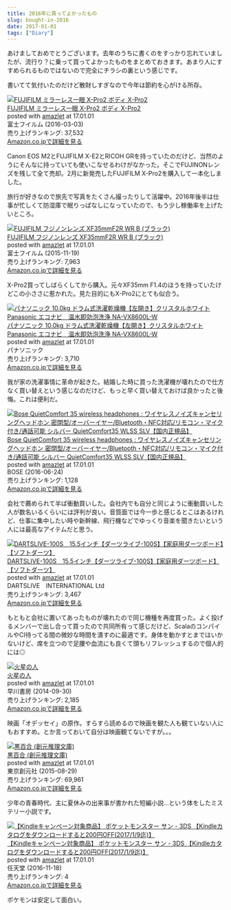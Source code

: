 ```yaml
---
title: 2016年に買ってよかったもの
slug: bought-in-2016
date: 2017-01-01
tags: ["Diary"]
---
```


あけましておめでとうございます。去年のうちに書くのをすっかり忘れていましたが、流行り？に乗って買ってよかったものをまとめておきます。あまり人にすすめられるものではないので完全にチラシの裏という感じです。

書いてて気付いたのだけど散財しすぎなので今年は節約を心がける所存。

<div class="amazlet-box"><div class="amazlet-image"><a href="http://www.amazon.co.jp/exec/obidos/ASIN/B01AN86G06/dakatsuka-22/ref=nosim/" name="amazletlink" target="_blank"><img src="https://images-fe.ssl-images-amazon.com/images/I/41GLWxPBTKL._SL160_.jpg" alt="FUJIFILM ミラーレス一眼 X-Pro2 ボディ X-Pro2" /></a></div><div class="amazlet-info"><div class="amazlet-name"><a href="http://www.amazon.co.jp/exec/obidos/ASIN/B01AN86G06/dakatsuka-22/ref=nosim/" name="amazletlink" target="_blank">FUJIFILM ミラーレス一眼 X-Pro2 ボディ X-Pro2</a><div class="amazlet-powered-date">posted with <a href="http://www.amazlet.com/" title="amazlet" target="_blank">amazlet</a> at 17.01.01</div></div><div class="amazlet-detail">富士フイルム (2016-03-03)<br />売り上げランキング: 37,532<br /></div><div class="amazlet-sub-info"><div class="amazlet-link"><a href="http://www.amazon.co.jp/exec/obidos/ASIN/B01AN86G06/dakatsuka-22/ref=nosim/" name="amazletlink" target="_blank">Amazon.co.jpで詳細を見る</a></div></div></div><div class="amazlet-footer"></div></div>

Canon EOS M2とFUJIFILM X-E2とRICOH GRを持っていたのだけど、当然のようにそんなに持っていても使いこなせるわけがなかった。そこでFUJINONレンズを残して全て売却。2月に新発売したFUJIFILM X-Pro2を購入して一本化しました。

旅行が好きなので旅先で写真をたくさん撮ったりして活躍中。2016年後半は仕事が忙しくて防湿庫で眠りっぱなしになっていたので、もう少し稼働率を上げたいところ。

<div class="amazlet-box"><div class="amazlet-image"><a href="http://www.amazon.co.jp/exec/obidos/ASIN/B016XNJ2JM/dakatsuka-22/ref=nosim/" name="amazletlink" target="_blank"><img src="https://images-fe.ssl-images-amazon.com/images/I/41yUcE044ZL._SL160_.jpg" alt="FUJIFILM フジノンレンズ XF35mmF2R WR B (ブラック)" /></a></div><div class="amazlet-info"><div class="amazlet-name"><a href="http://www.amazon.co.jp/exec/obidos/ASIN/B016XNJ2JM/dakatsuka-22/ref=nosim/" name="amazletlink" target="_blank">FUJIFILM フジノンレンズ XF35mmF2R WR B (ブラック)</a><div class="amazlet-powered-date">posted with <a href="http://www.amazlet.com/" title="amazlet" target="_blank">amazlet</a> at 17.01.01</div></div><div class="amazlet-detail">富士フイルム (2015-11-19)<br />売り上げランキング: 7,963<br /></div><div class="amazlet-sub-info"><div class="amazlet-link"><a href="http://www.amazon.co.jp/exec/obidos/ASIN/B016XNJ2JM/dakatsuka-22/ref=nosim/" name="amazletlink" target="_blank">Amazon.co.jpで詳細を見る</a></div></div></div><div class="amazlet-footer"></div></div>

X-Pro2買ってしばらくしてから購入。元々XF35mm F1.4のほうを持っていたけどこの小ささに惹かれた。見た目的にもX-Pro2にとても似合う。

<div class="amazlet-box"><div class="amazlet-image"><a href="http://www.amazon.co.jp/exec/obidos/ASIN/B014GNPYPM/dakatsuka-22/ref=nosim/" name="amazletlink" target="_blank"><img src="https://images-fe.ssl-images-amazon.com/images/I/51H1sRpOZwL._SL160_.jpg" alt="パナソニック 10.0kg ドラム式洗濯乾燥機【左開き】クリスタルホワイトPanasonic エコナビ　温水即効泡洗浄 NA-VX8600L-W" /></a></div><div class="amazlet-info"><div class="amazlet-name"><a href="http://www.amazon.co.jp/exec/obidos/ASIN/B014GNPYPM/dakatsuka-22/ref=nosim/" name="amazletlink" target="_blank">パナソニック 10.0kg ドラム式洗濯乾燥機【左開き】クリスタルホワイトPanasonic エコナビ　温水即効泡洗浄 NA-VX8600L-W</a><div class="amazlet-powered-date">posted with <a href="http://www.amazlet.com/" title="amazlet" target="_blank">amazlet</a> at 17.01.01</div></div><div class="amazlet-detail">パナソニック <br />売り上げランキング: 3,710<br /></div><div class="amazlet-sub-info"><div class="amazlet-link"><a href="http://www.amazon.co.jp/exec/obidos/ASIN/B014GNPYPM/dakatsuka-22/ref=nosim/" name="amazletlink" target="_blank">Amazon.co.jpで詳細を見る</a></div></div></div><div class="amazlet-footer"></div></div>

我が家の洗濯事情に革命が起きた。結婚した時に買った洗濯機が壊れたので仕方なく買い替えという感じなのだけど、もっと早く買い替えておけば良かったと後悔。これは便利だ。

<div class="amazlet-box"><div class="amazlet-image"><a href="http://www.amazon.co.jp/exec/obidos/ASIN/B01G4N6CDK/dakatsuka-22/ref=nosim/" name="amazletlink" target="_blank"><img src="https://images-fe.ssl-images-amazon.com/images/I/41EqJprUzyL._SL160_.jpg" alt="Bose QuietComfort 35 wireless headphones : ワイヤレスノイズキャンセリングヘッドホン 密閉型/オーバーイヤー/Bluetooth・NFC対応/リモコン・マイク付き/通話可能 シルバー QuietComfort35 WLSS SLV【国内正規品】" /></a></div><div class="amazlet-info"><div class="amazlet-name"><a href="http://www.amazon.co.jp/exec/obidos/ASIN/B01G4N6CDK/dakatsuka-22/ref=nosim/" name="amazletlink" target="_blank">Bose QuietComfort 35 wireless headphones : ワイヤレスノイズキャンセリングヘッドホン 密閉型/オーバーイヤー/Bluetooth・NFC対応/リモコン・マイク付き/通話可能 シルバー QuietComfort35 WLSS SLV【国内正規品】</a><div class="amazlet-powered-date">posted with <a href="http://www.amazlet.com/" title="amazlet" target="_blank">amazlet</a> at 17.01.01</div></div><div class="amazlet-detail">BOSE (2016-06-24)<br />売り上げランキング: 1,128<br /></div><div class="amazlet-sub-info"><div class="amazlet-link"><a href="http://www.amazon.co.jp/exec/obidos/ASIN/B01G4N6CDK/dakatsuka-22/ref=nosim/" name="amazletlink" target="_blank">Amazon.co.jpで詳細を見る</a></div></div></div><div class="amazlet-footer"></div></div>

会社で薦められて半ば衝動買いした。会社内でも自分と同じように衝動買いした人が数名いるくらいには評判が良い。音質面では今一歩と感じるとこはあるけれど、仕事に集中したい時や新幹線、飛行機などでゆっくり音楽を聞きたいという人には最高なアイテムだと思う。

<div class="amazlet-box"><div class="amazlet-image"><a href="http://www.amazon.co.jp/exec/obidos/ASIN/B00CMXIG04/dakatsuka-22/ref=nosim/" name="amazletlink" target="_blank"><img src="https://images-fe.ssl-images-amazon.com/images/I/61VA5-190tL._SL160_.jpg" alt="DARTSLIVE-100S　15.5インチ【ダーツライブ-100S】【家庭用ダーツボード】【ソフトダーツ】" /></a></div><div class="amazlet-info"><div class="amazlet-name"><a href="http://www.amazon.co.jp/exec/obidos/ASIN/B00CMXIG04/dakatsuka-22/ref=nosim/" name="amazletlink" target="_blank">DARTSLIVE-100S　15.5インチ【ダーツライブ-100S】【家庭用ダーツボード】【ソフトダーツ】</a><div class="amazlet-powered-date">posted with <a href="http://www.amazlet.com/" title="amazlet" target="_blank">amazlet</a> at 17.01.01</div></div><div class="amazlet-detail">DARTSLIVE　INTERNATIONAL Ltd <br />売り上げランキング: 3,467<br /></div><div class="amazlet-sub-info"><div class="amazlet-link"><a href="http://www.amazon.co.jp/exec/obidos/ASIN/B00CMXIG04/dakatsuka-22/ref=nosim/" name="amazletlink" target="_blank">Amazon.co.jpで詳細を見る</a></div></div></div><div class="amazlet-footer"></div></div>

もともと会社に置いてあったものが壊れたので同じ機種を再度買った。よく投げるメンバーで出し合って買ったので共同所有って感じだけど、ScalaのコンパイルやCI待ってる間の微妙な時間を潰すのに最適です。身体を動かすとまではいかないけど、席を立つので足腰や血流にも良くて頭もリフレッシュするので個人的には◎

<div class="amazlet-box"><div class="amazlet-image"><a href="http://www.amazon.co.jp/exec/obidos/ASIN/B00O1VJZLO/dakatsuka-22/ref=nosim/" name="amazletlink" target="_blank"><img src="https://images-fe.ssl-images-amazon.com/images/I/51DLzSbrC9L._SL160_.jpg" alt="火星の人" /></a></div><div class="amazlet-info"><div class="amazlet-name"><a href="http://www.amazon.co.jp/exec/obidos/ASIN/B00O1VJZLO/dakatsuka-22/ref=nosim/" name="amazletlink" target="_blank">火星の人</a><div class="amazlet-powered-date">posted with <a href="http://www.amazlet.com/" title="amazlet" target="_blank">amazlet</a> at 17.01.01</div></div><div class="amazlet-detail">早川書房 (2014-09-30)<br />売り上げランキング: 2,185<br /></div><div class="amazlet-sub-info"><div class="amazlet-link"><a href="http://www.amazon.co.jp/exec/obidos/ASIN/B00O1VJZLO/dakatsuka-22/ref=nosim/" name="amazletlink" target="_blank">Amazon.co.jpで詳細を見る</a></div></div></div><div class="amazlet-footer"></div></div>

映画「オデッセイ」の原作。すらすら読めるので映画を観た人も観ていない人にもおすすめ。とか言っておいて自分は映画観てないですが。。。

<div class="amazlet-box"><div class="amazlet-image"><a href="http://www.amazon.co.jp/exec/obidos/ASIN/B014H9SIX0/dakatsuka-22/ref=nosim/" name="amazletlink" target="_blank"><img src="https://images-fe.ssl-images-amazon.com/images/I/514jzSJz%2BNL._SL160_.jpg" alt="黒百合 (創元推理文庫)" /></a></div><div class="amazlet-info"><div class="amazlet-name"><a href="http://www.amazon.co.jp/exec/obidos/ASIN/B014H9SIX0/dakatsuka-22/ref=nosim/" name="amazletlink" target="_blank">黒百合 (創元推理文庫)</a><div class="amazlet-powered-date">posted with <a href="http://www.amazlet.com/" title="amazlet" target="_blank">amazlet</a> at 17.01.01</div></div><div class="amazlet-detail">東京創元社 (2015-08-29)<br />売り上げランキング: 69,961<br /></div><div class="amazlet-sub-info"><div class="amazlet-link"><a href="http://www.amazon.co.jp/exec/obidos/ASIN/B014H9SIX0/dakatsuka-22/ref=nosim/" name="amazletlink" target="_blank">Amazon.co.jpで詳細を見る</a></div></div></div><div class="amazlet-footer"></div></div>

少年の青春時代、主に夏休みの出来事が書かれた短編小説…という体をしたミステリー小説です。

<div class="amazlet-box"><div class="amazlet-image"><a href="http://www.amazon.co.jp/exec/obidos/ASIN/B01IEMPJMO/dakatsuka-22/ref=nosim/" name="amazletlink" target="_blank"><img src="https://images-fe.ssl-images-amazon.com/images/I/61GhkcTbPzL._SL160_.jpg" alt="【Kindleキャンペーン対象商品】 ポケットモンスター サン - 3DS 【Kindleカタログをダウンロードすると200円OFF(2017/1/9迄)】" /></a></div><div class="amazlet-info"><div class="amazlet-name"><a href="http://www.amazon.co.jp/exec/obidos/ASIN/B01IEMPJMO/dakatsuka-22/ref=nosim/" name="amazletlink" target="_blank">【Kindleキャンペーン対象商品】 ポケットモンスター サン - 3DS 【Kindleカタログをダウンロードすると200円OFF(2017/1/9迄)】</a><div class="amazlet-powered-date">posted with <a href="http://www.amazlet.com/" title="amazlet" target="_blank">amazlet</a> at 17.01.01</div></div><div class="amazlet-detail">任天堂 (2016-11-18)<br />売り上げランキング: 4<br /></div><div class="amazlet-sub-info"><div class="amazlet-link"><a href="http://www.amazon.co.jp/exec/obidos/ASIN/B01IEMPJMO/dakatsuka-22/ref=nosim/" name="amazletlink" target="_blank">Amazon.co.jpで詳細を見る</a></div></div></div><div class="amazlet-footer"></div></div>

ポケモンは安定して面白い。
